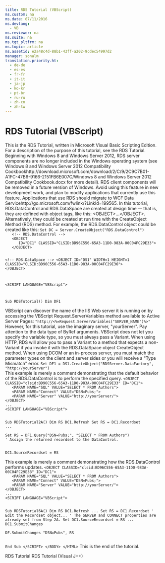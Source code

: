 ```yaml
---
title: RDS Tutorial (VBScript)
ms.custom: na
ms.date: 07/11/2016
ms.devlang: 
  - VB
ms.reviewer: na
ms.suite: na
ms.tgt_pltfrm: na
ms.topic: article
ms.assetid: e2a48c4d-88b1-43ff-a202-9cdec54997d2
manager: sonalm
translation.priority.ht: 
  - de-de
  - es-es
  - fr-fr
  - it-it
  - ja-jp
  - ko-kr
  - pt-br
  - ru-ru
  - zh-cn
  - zh-tw
---
```

# RDS Tutorial (VBScript)
<?xml version="1.0" encoding="utf-8"?>
<developerConceptualDocument xmlns="http://ddue.schemas.microsoft.com/authoring/2003/5" xmlns:xlink="http://www.w3.org/1999/xlink" xmlns:xsi="http://www.w3.org/2001/XMLSchema-instance" xsi:schemaLocation="http://ddue.schemas.microsoft.com/authoring/2003/5 http://dduestorage.blob.core.windows.net/ddueschema/developer.xsd">
  <introduction>
    <para>This is the RDS Tutorial, written in Microsoft Visual Basic Scripting Edition. For a description of the purpose of this tutorial, see the <legacyLink xlink:href="6e3305a0-7bc7-40d1-9122-235c15d23ab2">RDS Tutorial</legacyLink>.</para>
    <alert class="important">
      <para>Beginning with Windows 8 and Windows Server 2012, RDS server components are no longer included in the Windows operating system (see Windows 8 and <externalLink><linkText>Windows Server 2012 Compatibility Cookbook</linkText><linkUri>http://download.microsoft.com/download/2/C/9/2C9C7B01-A1FC-47B6-9166-2151FB6E007C/Windows 8 and Windows Server 2012 Compatibility Cookbook.docx</linkUri></externalLink> for more detail). RDS client components will be removed in a future version of Windows. Avoid using this feature in new development work, and plan to modify applications that currently use this feature. Applications that use RDS should migrate to <externalLink><linkText>WCF Data Service</linkText><linkUri>http://go.microsoft.com/fwlink/?LinkId=199565</linkUri></externalLink>.</para>
    </alert>
    <para>In this tutorial, <legacyLink xlink:href="d85ea4fc-451c-436e-97b8-58f92b149dd0">RDS.DataControl</legacyLink> and <legacyLink xlink:href="9194bffa-5bdf-4dff-af86-f7158c23bfa7">RDS.DataSpace</legacyLink> are created at design time — that is, they are defined with object tags, like this: <codeInline>&lt;OBJECT&gt;...&lt;/OBJECT&gt;</codeInline>. Alternatively, they could be created at run time with the <link xlink:href="dec96be6-0b31-4953-9c9a-e962b5afcd18">CreateObject Method (RDS)</link> method. For example, the <unmanagedCodeEntityReference>RDS.DataControl</unmanagedCodeEntityReference> object could be created like this:</para>
    <code>Set DC = <codeFeaturedElement>Server.CreateObject</codeFeaturedElement>("RDS.DataControl")
   &lt;!-- RDS.DataControl --&gt;
   &lt;OBJECT 
      ID="DC1" CLASSID="CLSID:BD96C556-65A3-11D0-983A-00C04FC29E33"&gt;
   &lt;/OBJECT&gt;

   &lt;!-- RDS.DataSpace --&gt;
   &lt;OBJECT 
      ID="DS1" WIDTH=1 HEIGHT=1
      CLASSID="CLSID:BD96C556-65A3-11D0-983A-00C04FC29E36"&gt;
   &lt;/OBJECT&gt;
   
   &lt;SCRIPT LANGUAGE="VBScript"&gt;

   Sub RDSTutorial()
   Dim DF1 </code>
  </introduction>
  <section>
    <title>Step 1 — Specify a server program</title>
    <content>
      <para>VBScript can discover the name of the IIS Web server it is running on by accessing the VBScript <legacyBold>Request.ServerVariables</legacyBold> method available to Active Server Pages:</para>
      <code>"http://&lt;%=Request.ServerVariables("SERVER_NAME")%&gt;"</code>
      <para>However, for this tutorial, use the imaginary server, "yourServer".</para>
      <alert class="note">
        <para>Pay attention to the data type of <legacyBold>ByRef</legacyBold> arguments. VBScript does not let you specify the variable type, so you must always pass a <languageKeyword>Variant</languageKeyword>. When using HTTP, RDS will allow you to pass a Variant to a method that expects a non-Variant if you invoke it with the <legacyBold>RDS.DataSpace</legacyBold> object <legacyLink xlink:href="dec96be6-0b31-4953-9c9a-e962b5afcd18">CreateObject</legacyLink> method. When using DCOM or an in-process server, you must match the parameter types on the client and server sides or you will receive a "Type Mismatch" error.</para>
      </alert>
      <code>Set DF1 = DS1.CreateObject("RDSServer.DataFactory", "http://yourServer")</code>
    </content>
  </section>
  <section>
    <title>Step 2a — Invoke the server program with RDS.DataControl</title>
    <content>
      <para>This example is merely a comment demonstrating that the default behavior of the <legacyBold>RDS.DataControl </legacyBold>is to perform the specified query.</para>
      <code>&lt;OBJECT CLASSID="clsid:BD96C556-65A3-11D0-983A-00C04FC29E33" ID="DC1"&gt;
   &lt;PARAM NAME="SQL" VALUE="SELECT * FROM Authors"&gt;
   &lt;PARAM NAME="Connect" VALUE="DSN=Pubs;"&gt;
   &lt;PARAM NAME="Server" VALUE="http://yourServer/"&gt;
&lt;/OBJECT&gt;
...
&lt;SCRIPT LANGUAGE="VBScript"&gt;

Sub RDSTutorial2A()
   Dim RS
   DC1.Refresh
   Set RS = DC1.Recordset
...</code>
    </content>
  </section>
  <section>
    <title>Step 2b — Invoke the server program with RDSServer.DataFactory</title>
    <content />
  </section>
  <section>
    <title>Step 3 — Server obtains a Recordset</title>
    <content />
  </section>
  <section>
    <title>Step 4 — Server returns the Recordset</title>
    <content>
      <code>Set RS = DF1.Query("DSN=Pubs;", "SELECT * FROM Authors")</code>
    </content>
  </section>
  <section>
    <title>Step 5 — DataControl is made usable by visual controls</title>
    <content>
      <code>' Assign the returned recordset to the DataControl.

DC1.SourceRecordset = RS</code>
    </content>
  </section>
  <section>
    <title>Step 6a — Changes are sent to the server with RDS.DataControl</title>
    <content>
      <para>This example is merely a comment demonstrating how the <legacyBold>RDS.DataControl</legacyBold> performs updates.</para>
      <code>&lt;OBJECT CLASSID="clsid:BD96C556-65A3-11D0-983A-00C04FC29E33" ID="DC1"&gt;
   &lt;PARAM NAME="SQL" VALUE="SELECT * FROM Authors"&gt;
   &lt;PARAM NAME="Connect" VALUE="DSN=Pubs;"&gt;
   &lt;PARAM NAME="Server" VALUE="http://yourServer/"&gt;
&lt;/OBJECT&gt;
...
&lt;SCRIPT LANGUAGE="VBScript"&gt;

Sub RDSTutorial6A()
Dim RS
DC1.Refresh
...
Set RS = DC1.Recordset
' Edit the Recordset object...
' The SERVER and CONNECT properties are already set from Step 2A.
Set DC1.SourceRecordset = RS
...
DC1.SubmitChanges</code>
    </content>
  </section>
  <section>
    <title>Step 6b — Changes are sent to the server with RDSServer.DataFactory</title>
    <content>
      <code>DF.SubmitChanges "DSN=Pubs", RS

End Sub
&lt;/SCRIPT&gt;
&lt;/BODY&gt;
&lt;/HTML&gt;</code>
      <para>         <legacyBold>This is the end of the tutorial.</legacyBold>       </para>
    </content>
  </section>
  <relatedTopics>
<link xlink:href="6e3305a0-7bc7-40d1-9122-235c15d23ab2">RDS Tutorial</link>
<link xlink:href="d0d735e0-669a-41e7-ada2-8dd80924e349">RDS Tutorial (Visual J++)</link>
</relatedTopics>
</developerConceptualDocument>